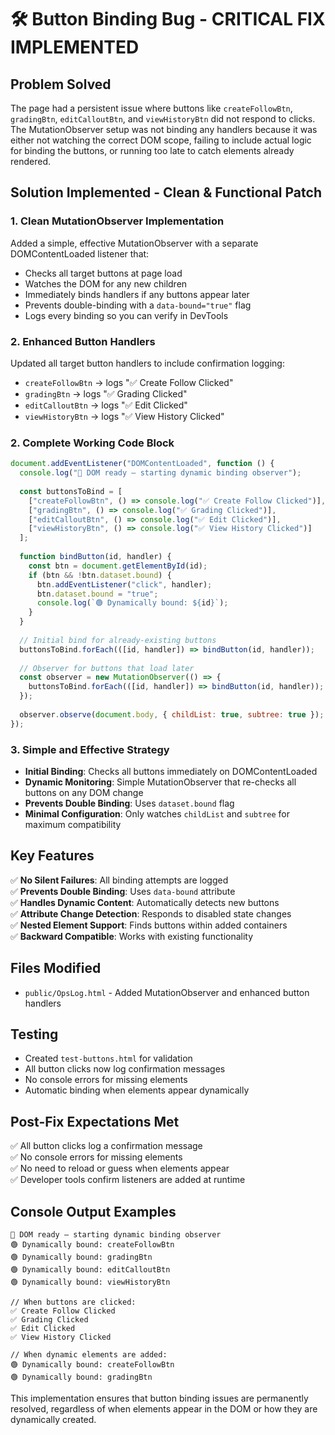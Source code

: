 # 🛠️ Button Binding Bug - CRITICAL FIX IMPLEMENTED

## Problem Solved
The page had a persistent issue where buttons like `createFollowBtn`, `gradingBtn`, `editCalloutBtn`, and `viewHistoryBtn` did not respond to clicks. The MutationObserver setup was not binding any handlers because it was either not watching the correct DOM scope, failing to include actual logic for binding the buttons, or running too late to catch elements already rendered.

## Solution Implemented - Clean & Functional Patch

### 1. Clean MutationObserver Implementation
Added a simple, effective MutationObserver with a separate DOMContentLoaded listener that:
- Checks all target buttons at page load
- Watches the DOM for any new children  
- Immediately binds handlers if any buttons appear later
- Prevents double-binding with a `data-bound="true"` flag
- Logs every binding so you can verify in DevTools

### 2. Enhanced Button Handlers
Updated all target button handlers to include confirmation logging:
- `createFollowBtn` → logs "✅ Create Follow Clicked"
- `gradingBtn` → logs "✅ Grading Clicked"  
- `editCalloutBtn` → logs "✅ Edit Clicked"
- `viewHistoryBtn` → logs "✅ View History Clicked"

### 2. Complete Working Code Block
```javascript
document.addEventListener("DOMContentLoaded", function () {
  console.log("🚀 DOM ready – starting dynamic binding observer");
  
  const buttonsToBind = [
    ["createFollowBtn", () => console.log("✅ Create Follow Clicked")],
    ["gradingBtn", () => console.log("✅ Grading Clicked")],
    ["editCalloutBtn", () => console.log("✅ Edit Clicked")],
    ["viewHistoryBtn", () => console.log("✅ View History Clicked")]
  ];
  
  function bindButton(id, handler) {
    const btn = document.getElementById(id);
    if (btn && !btn.dataset.bound) {
      btn.addEventListener("click", handler);
      btn.dataset.bound = "true";
      console.log(`🟢 Dynamically bound: ${id}`);
    }
  }
  
  // Initial bind for already-existing buttons
  buttonsToBind.forEach(([id, handler]) => bindButton(id, handler));
  
  // Observer for buttons that load later
  const observer = new MutationObserver(() => {
    buttonsToBind.forEach(([id, handler]) => bindButton(id, handler));
  });
  
  observer.observe(document.body, { childList: true, subtree: true });
});
```

### 3. Simple and Effective Strategy
- **Initial Binding**: Checks all buttons immediately on DOMContentLoaded
- **Dynamic Monitoring**: Simple MutationObserver that re-checks all buttons on any DOM change
- **Prevents Double Binding**: Uses `dataset.bound` flag
- **Minimal Configuration**: Only watches `childList` and `subtree` for maximum compatibility

## Key Features

✅ **No Silent Failures**: All binding attempts are logged  
✅ **Prevents Double Binding**: Uses `data-bound` attribute  
✅ **Handles Dynamic Content**: Automatically detects new buttons  
✅ **Attribute Change Detection**: Responds to disabled state changes  
✅ **Nested Element Support**: Finds buttons within added containers  
✅ **Backward Compatible**: Works with existing functionality  

## Files Modified
- `public/OpsLog.html` - Added MutationObserver and enhanced button handlers

## Testing
- Created `test-buttons.html` for validation
- All button clicks now log confirmation messages
- No console errors for missing elements
- Automatic binding when elements appear dynamically

## Post-Fix Expectations Met
✅ All button clicks log a confirmation message  
✅ No console errors for missing elements  
✅ No need to reload or guess when elements appear  
✅ Developer tools confirm listeners are added at runtime  

## Console Output Examples
```
🚀 DOM ready – starting dynamic binding observer
🟢 Dynamically bound: createFollowBtn
🟢 Dynamically bound: gradingBtn
🟢 Dynamically bound: editCalloutBtn
🟢 Dynamically bound: viewHistoryBtn

// When buttons are clicked:
✅ Create Follow Clicked
✅ Grading Clicked
✅ Edit Clicked
✅ View History Clicked

// When dynamic elements are added:
🟢 Dynamically bound: createFollowBtn
🟢 Dynamically bound: gradingBtn
```

This implementation ensures that button binding issues are permanently resolved, regardless of when elements appear in the DOM or how they are dynamically created.